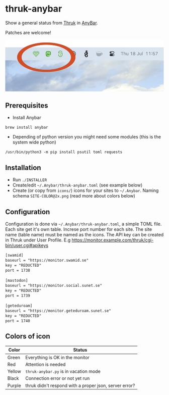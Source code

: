 # thruk-anybar
Show a general status from [Thruk](https://www.thruk.org) in [AnyBar](https://github.com/tonsky/AnyBar).

Patches are welcome!

![Screenshot](https://raw.githubusercontent.com/SUNET/thruk-anybar/main/sample/thruk-anybar.png)


## Prerequisites

* Install Anybar
```
brew install anybar
```
* Depending of python version you might need some modules (this is the system wide python)
```
/usr/bin/python3 -m pip install psutil toml requests
```

## Installation
* Run `./INSTALLER`
* Create/edit `~/.Anybar/thruk-anybar.toml` (see example below)
* Create (or copy from `icons/`) icons for your sites to `~/.Anybar`. Naming schema `SITE-COLOR@2x.png` (read more about colors below)


## Configuration
Configuration is done via `~/.Anybar/thruk-anybar.toml`, a simple TOML file. Each site get it's own table. Increse port number for each site. The site name (table name) must be named as the icons.
The API key can be created in Thruk under User Profile. E.g https://monitor.example.com/thruk/cgi-bin/user.cgi#apikeys
```
[swamid]
baseurl = "https://monitor.swamid.se"
key = "REDUCTED"
port = 1738

[mastodon]
baseurl = "https://monitor.social.sunet.se"
key = "REDUCTED"
port = 1739

[geteduroam]
baseurl = "https://monitor.geteduroam.sunet.se"
key = "REDUCTED"
port = 1740
```

## Colors of icon

|Color|Status|
| --- | --- |
|Green|Everything is OK in the monitor|
|Red|Attention is needed|
|Yellow|`thruk-anybar.py` is in vacation mode|
|Black|Connection error or not yet run|
|Purple|thruk didn't respond with a proper json, server error?|
